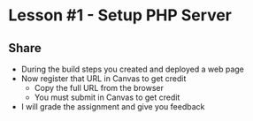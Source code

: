 # Lesson #1 - Setup PHP Server

## Share

* During the build steps you created and deployed a web page
* Now register that URL in Canvas to get credit
    * Copy the full URL from the browser
    * You must submit in Canvas to get credit
* I will grade the assignment and give you feedback

